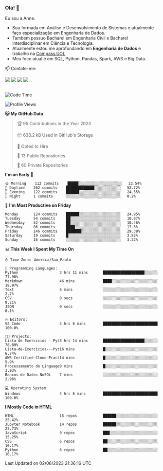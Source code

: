 ### Olá! 👋
Eu sou a Anne. 
- Sou formada em Análise e Desenvolvimento de Sistemas e atualmente faço especialização em Engenharia de Dados.
- Também possuo Bacharel em Engenharia Civil e Bacharel Interdisciplinar em Ciência e Tecnologia.
- Atualmente estou me aprofundando em **Engenharia de Dados** e trabalho na [Compass.UOL](https://compass.uol/pt/home/) 
- Meu foco atual é em SQL, Python, Pandas, Spark, AWS e Big Data.

📫 Contate-me: 

<div>
<a href="https://www.instagram.com/annekarolinefc/" target="_blank"><img src="https://img.shields.io/badge/-Instagram-%23E4405F?style=for-the-badge&logo=instagram&logoColor=white" target="_blank"></a> 
<a href = "mailto:annekarolinefc@gmail.com"><img src="https://img.shields.io/badge/-Gmail-%23333?style=for-the-badge&logo=gmail&logoColor=white" target="_blank"></a>
<a href="https://www.linkedin.com/in/devannekarolinefc/" target="_blank"><img src="https://img.shields.io/badge/-LinkedIn-%230077B5?style=for-the-badge&logo=linkedin&logoColor=white" target="_blank"></a> 
<a href="https://api.whatsapp.com/send?phone=5533991375118&text=Ol%C3%A1%20Anne!%20" target="_blank"><img src="https://img.shields.io/badge/WhatsApp-25D366?style=for-the-badge&logo=whatsapp&logoColor=white" target="_blank"></a>
</div>

  
<!--
  <img align="center" alt="Anne-An" height="30" width="40" src="https://github.com/devicons/devicon/blob/master/icons/angularjs/angularjs-original.svg">
-->

</br>

<!--START_SECTION:waka-->
![Code Time](http://img.shields.io/badge/Code%20Time-185%20hrs%2020%20mins-blue)

![Profile Views](http://img.shields.io/badge/Profile%20Views-0-blue)

**🐱 My GitHub Data** 

> 🏆 95 Contributions in the Year 2023
 > 
> 📦 638.2 kB Used in GitHub's Storage 
 > 
> 💼 Opted to Hire
 > 
> 📜 13 Public Repositories 
 > 
> 🔑 60 Private Repositories  
 > 
**I'm an Early 🐤** 

```text
🌞 Morning    112 commits    █████░░░░░░░░░░░░░░░░░░░░   22.54% 
🌇 Daytime    262 commits    █████████████░░░░░░░░░░░░   52.72% 
🌃 Evening    122 commits    ██████░░░░░░░░░░░░░░░░░░░   24.55% 
🌙 Night      1 commits      ░░░░░░░░░░░░░░░░░░░░░░░░░   0.2%

```
📅 **I'm Most Productive on Friday** 

```text
Monday       124 commits    ██████░░░░░░░░░░░░░░░░░░░   24.95% 
Tuesday      54 commits     ██░░░░░░░░░░░░░░░░░░░░░░░   10.87% 
Wednesday    52 commits     ██░░░░░░░░░░░░░░░░░░░░░░░   10.46% 
Thursday     86 commits     ████░░░░░░░░░░░░░░░░░░░░░   17.3% 
Friday       146 commits    ███████░░░░░░░░░░░░░░░░░░   29.38% 
Saturday     19 commits     █░░░░░░░░░░░░░░░░░░░░░░░░   3.82% 
Sunday       16 commits     ░░░░░░░░░░░░░░░░░░░░░░░░░   3.22%

```


📊 **This Week I Spent My Time On** 

```text
⌚︎ Time Zone: America/Sao_Paulo

💬 Programming Languages: 
Python                   3 hrs 11 mins       ███████████████████░░░░░░   77.98% 
Markdown                 46 mins             ████░░░░░░░░░░░░░░░░░░░░░   18.97% 
Text                     6 mins              ░░░░░░░░░░░░░░░░░░░░░░░░░   2.7% 
CSV                      0 secs              ░░░░░░░░░░░░░░░░░░░░░░░░░   0.21% 
JSON                     0 secs              ░░░░░░░░░░░░░░░░░░░░░░░░░   0.1%

🔥 Editors: 
VS Code                  4 hrs 6 mins        █████████████████████████   100.0%

🐱‍💻 Projects: 
Lista de Exercicios - Pyt3 hrs 14 mins       ███████████████████░░░░░░   78.89% 
Lista-de-Exercicios---Pyt16 mins             █░░░░░░░░░░░░░░░░░░░░░░░░   6.74% 
AWS-Certified-Cloud-Pract14 mins             █░░░░░░░░░░░░░░░░░░░░░░░░   5.9% 
Processamento de Linguage9 mins              █░░░░░░░░░░░░░░░░░░░░░░░░   3.93% 
Bancos de Dados NoSQL    7 mins              ░░░░░░░░░░░░░░░░░░░░░░░░░   2.96%

💻 Operating System: 
Windows                  4 hrs 6 mins        █████████████████████████   100.0%

```

**I Mostly Code in HTML** 

```text
HTML                     15 repos            ██████░░░░░░░░░░░░░░░░░░░   25.42% 
Jupyter Notebook         14 repos            ██████░░░░░░░░░░░░░░░░░░░   23.73% 
JavaScript               9 repos             ███░░░░░░░░░░░░░░░░░░░░░░   15.25% 
CSS                      6 repos             ██░░░░░░░░░░░░░░░░░░░░░░░   10.17% 
Python                   6 repos             ██░░░░░░░░░░░░░░░░░░░░░░░   10.17%

```



 Last Updated on 02/06/2023 21:36:16 UTC
<!--END_SECTION:waka-->
  
